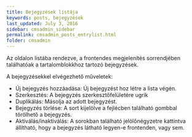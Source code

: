 ```yaml
---
title: Bejegyzések listája
keywords: posts, bejegyzések
last_updated: July 3, 2016
sidebar: cmsadmin_sidebar
permalink: cmsadmin_posts_entrylist.html
folder: cmsadmin
---
```


Az oldalon listába rendezve, a frontendes megjelenítés sorrendjében találhatóak a tartalomblokkhoz tartozó bejegyzések.

A bejegyzésekkel elvégezhető műveletek:

* Új bejegyzés hozzáadása: Új bejegyzést hoz létre a lista végén.
* Szerkesztés: A bejegyzés szerkesztőfelületére ugrik
* Duplikálás: Másolja az adott bejegyzést.
* Bejegyzés törlése: A sort kijelölve a fejlécben található gombbal törölhető a bejegyzés.
* Aktiválás/inaktiválás: A sorokban található jelölőnégyzetre kattintva állítható, hogy a bejegyzés látható legyen-e frontenden, vagy sem.
